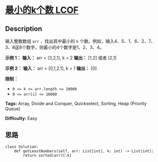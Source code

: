 # [最小的k个数  LCOF][title]

## Description

输入整数数组 `arr` ，找出其中最小的 `k` 个数。例如，输入4、5、1、6、2、7、3、8这8个数字，则最小的4个数字是1、2、3、4。



**示例 1：**
            **输入：** arr = [3,2,1], k = 2    **输出：** [1,2] 或者 [2,1]    

**示例 2：**
            **输入：** arr = [0,1,2,1], k = 1    **输出：** [0]



**限制：**

  * `0 <= k <= arr.length <= 10000`
  * `0 <= arr[i] <= 10000`


**Tags:** Array, Divide and Conquer, Quickselect, Sorting, Heap (Priority Queue)

**Difficulty:** Easy

## 思路

``` python3
class Solution:
    def getLeastNumbers(self, arr: List[int], k: int) -> List[int]:
        return sorted(arr)[:k]
```

[title]: https://leetcode-cn.com/problems/zui-xiao-de-kge-shu-lcof
